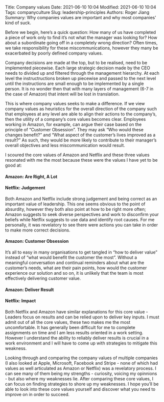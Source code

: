 Title: Company values
Date: 2021-06-10 10:04
Modified: 2021-06-10 10:04
Tags: companyculture
Slug: leadership-principles
Authors: Roger Jiang
Summary: Why companies values are important and why most companies' kind of suck.

Before we begin, here’s a quick question:
How many of us have completed a piece of work only to find it’s not what the manager was looking for? How about a subordinate going off in a completely wrong direction? Often times, we take responsibility for these miscommunications, however they many be exacerbated by poorly defined company values.

Company decisions are made at the top, but to be realised, need to be implemented piecewise. Each large strategic decision made by the CEO needs to divided up and filtered through the management hierarchy. At each level the instructructions broken up piecewise and passed to the next level until the instructions are small enough to be implemented by a single person. It is no wonder then that with many layers of management (6-7 in the case of Amazon) that intent will be lost in translation.

This is where company values seeks to make a difference. If we view company values as heuristics for the overall direction of the company such that employees at any level are able to align their actions to the company’s, then the utility of a company’s core values becomes clear. Employees working in Amazon, for example, can argue their case based on the principle of “Customer Obsession”. They may ask “Who would these changes benefit?” and “What aspect of the customer’s lives improved as a result?” As such, they would be more likely to contribute to their manager’s overall objectives and less miscommunication would result.  

I scoured the core values of Amazon and Netflix and these three values resonated with me the most because these were the values I have yet to be good at:
  
#### Amazon: Are Right, A Lot  
#### Netflix: Judgement
Both Amazon and Netflix include strong judgement and being correct as an important value of leadership. This one seems obvious to the point of absurdity, however they both also point at how to be right more often; Amazon suggests to seek diverse perspectives and work to disconfirm your beliefs while Netflix suggests to use data and identify root causes. For me personally, it was revelatory to see there were actions you can take in order to make more correct decisions.
  
#### Amazon: Customer Obsession
It’s all to easy in many organisations to get tangled in “how to deliver value” instead of “what would benefit the customer the most”. Without a meaningful conversation and continual reminders about what are the customer’s needs, what are their pain points, how would the customer experience our solution and so on, it is unlikely that the team is most effectively delivering customer value.
  
#### Amazon: Deliver Result  
#### Netflix: Impact
Both Netflix and Amazon have similar explanations for this core value - Leaders focus on results and can be relied upon to deliver key inputs. I must admit out of all the core values, these two makes me the most uncomfortable. It has generally been difficult for me to complete assignments on time and I am less results oriented in a work setting. However I understand the ability to reliably deliver results is crucial in a work environment and I will have to come up with strategies to mitigate this weakness.  

Looking through and comparing the company values of multiple companies (I also looked at Apple, Microsoft, Facebook and Stripe - none of which had values as well articulated as Amazon or Netflix) was a revelatory process. I can see many of them being my strengths - curiosity, voicing my opinnions - but also where my weaknesses lie. After comparing these core values, I can focus on finding strategies to shore up my weaknesses. I hope you’ll be able to look into these core values yourself and discover what you need to improve on in order to succeed.